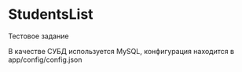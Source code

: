 # StudentsList
Тестовое задание

В качестве СУБД используется MySQL, конфигурация находится в app/config/config.json
